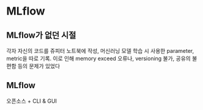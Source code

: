 # MLflow

## MLflow가 없던 시절
각자 자신의 코드를 쥬피터 노트북에 작성, 머신러닝 모델 학습 시 사용한 parameter, metric을 따로 기록. 이로 인해 memory exceed 오류나, versioning 불가, 공유의 불편함 등의 문제가 있었다

## MLflow
오픈소스 + CLI & GUI